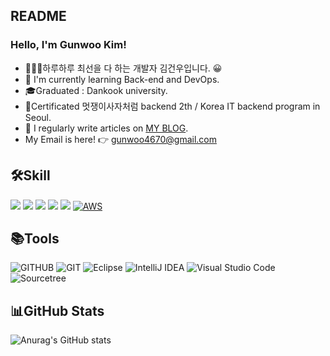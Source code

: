 ## README

### Hello, I'm Gunwoo Kim!
- 👨🏻‍💻하루하루 최선을 다 하는 개발자 김건우입니다. 😀
- 🌱 I'm currently learning Back-end and DevOps.
- 🎓Graduated : Dankook university.
- 📜Certificated  멋쟁이사자처럼 backend 2th / Korea IT backend program in Seoul.
- 📝 I regularly write articles on [MY BLOG](https://www.notion.so/GunwooKIM-e6356b5de831486b802788d64a9e8899/).  
- My Email is here! 👉  gunwoo4670@gmail.com
<!--  My Resume is here! 👉 [RESUME](https://big-marjoram-ffc.notion.site/4179a4f44b2e4789b280720cb13b21fc) -->
<!-- 🔭 I am currently studying at [Dong-A University](https://computer.donga.ac.kr/sites/computer/index.do) as a student. -->

## 🛠Skill
<img src="https://img.shields.io/badge/Java-E34F26?style=flat&logo=Java&logoColor=white"/></a>
<img src="https://img.shields.io/badge/Spring-6DB33F?style=flat&logo=Spring&logoColor=white"/></a>
<img src="https://img.shields.io/badge/Spring Boot-6DB33F?style=flat&logo=Spring Boot&logoColor=white"/></a>
<img src="https://img.shields.io/badge/JUnit5-25A162?style=flat&logo=JUnit5&logoColor=white"/></a>
<img src="https://img.shields.io/badge/MySQL-4479A1?style=flat&logo=MySQL&logoColor=white"/></a>
[![AWS](https://img.shields.io/badge/AWS-%23FF9900.svg?style=flat&for-the-badge&logo=amazon-aws&logoColor=white)](https://chloe-codes1.gitbook.io/til/aws)&nbsp;

## 📚Tools
![GITHUB](https://img.shields.io/badge/github-181717.svg?style=flat&logo=github&logoColor=white)
![GIT](https://img.shields.io/badge/git-F05032.svg?style=flat&logo=git&logoColor=white)
![Eclipse](https://img.shields.io/badge/Eclipse-FE7A16.svg?style=flat&logo=Eclipse&logoColor=white)
![IntelliJ IDEA](https://img.shields.io/badge/IntelliJIDEA-000000.svg?style=flat&logo=intellij-idea&logoColor=white)
![Visual Studio Code](https://img.shields.io/badge/Visual%20Studio%20Code-0078d7.svg?style=flat&logo=visual-studio-code&logoColor=white)
![Sourcetree](https://img.shields.io/badge/Sourcetree-0052CC.svg?style=flat&logo=Sourcetree&logoColor=white)


## 📊GitHub Stats 
![Anurag's GitHub stats](https://github-readme-stats.vercel.app/api?username=KimGunWoo9595&theme=Gradient&show_icons=true)
